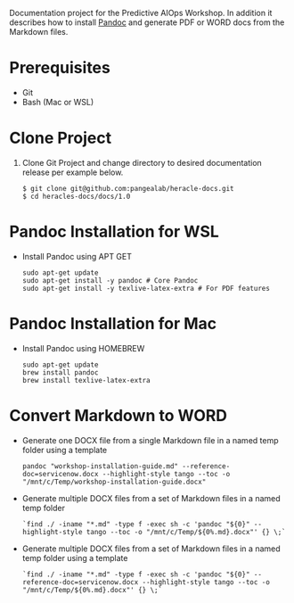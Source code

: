 Documentation project for the Predictive AIOps Workshop. In addition it describes how to install [Pandoc](https://pandoc.org/MANUAL.html) and generate PDF or WORD docs from the Markdown files.

# Prerequisites

* Git 
* Bash (Mac or WSL)

# Clone Project

1. Clone Git Project and change directory to desired documentation release per example below.

    ```
    $ git clone git@github.com:pangealab/heracle-docs.git
    $ cd heracles-docs/docs/1.0
    ```
# Pandoc Installation for WSL

* Install Pandoc using APT GET

    ```
    sudo apt-get update
    sudo apt-get install -y pandoc # Core Pandoc
    sudo apt-get install -y texlive-latex-extra # For PDF features
    ```

# Pandoc Installation for Mac

* Install Pandoc using HOMEBREW

    ```
    sudo apt-get update
    brew install pandoc
    brew install texlive-latex-extra
    ```

# Convert Markdown to WORD

* Generate one DOCX file from a single Markdown file in a named temp folder using a template

    ```
    pandoc "workshop-installation-guide.md" --reference-doc=servicenow.docx --highlight-style tango --toc -o "/mnt/c/Temp/workshop-installation-guide.docx"
    ```

* Generate multiple DOCX files from a set of Markdown files in a named temp folder

    ```
    `find ./ -iname "*.md" -type f -exec sh -c 'pandoc "${0}" --highlight-style tango --toc -o "/mnt/c/Temp/${0%.md}.docx"' {} \;`
    ```

* Generate multiple DOCX files from a set of Markdown files in a named temp folder using a template

    ```
    `find ./ -iname "*.md" -type f -exec sh -c 'pandoc "${0}" --reference-doc=servicenow.docx --highlight-style tango --toc -o "/mnt/c/Temp/${0%.md}.docx"' {} \;`
    ```
